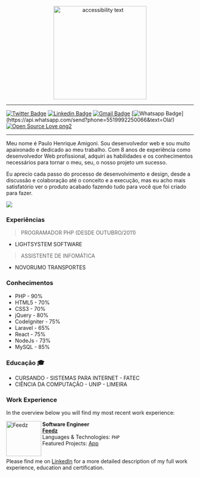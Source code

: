 

<p align="center">
  <img src="http://amigoni.com.br/octocatme.png" width="250" alt="accessibility text">
</p>


<p align="center">
   <hr/>
</p>


<p align="center">
   
[![Twitter Badge](https://img.shields.io/badge/-@pauloamigoni-1ca0f1?style=flat-square&labelColor=1ca0f1&logo=twitter&logoColor=white&link=https://twitter.com/pauloamigoni)](https://twitter.com/pauloamigoni) [![Linkedin Badge](https://img.shields.io/badge/-PauloAmigoni-blue?style=flat-square&logo=Linkedin&logoColor=white&link=https://www.linkedin.com/in/paulo-henrique-amigoni-a7076732/)](https://www.linkedin.com/in/paulo-henrique-amigoni-a7076732/) [![Gmail Badge](https://img.shields.io/badge/-paulo.amigoni@gmail.com-c14438?style=flat-square&logo=Gmail&logoColor=white&link=mailto:paulo.amigoni@gmail.com)](mailto:paulo.amigoni@gmail.com) [![Whatsapp Badge](https://img.shields.io/badge/-Whatsapp-4CA143?style=flat-square&labelColor=4CA143&logo=whatsapp&logoColor=white&link=https://api.whatsapp.com/send?phone=5519992250066&text=Olá!)](https://api.whatsapp.com/send?phone=5519992250066&text=Olá!)  [![Open Source Love png2](https://badges.frapsoft.com/os/v2/open-source.png?v=103)](https://github.com/ellerbrock/open-source-badges/)

</p>

<p align="center">
   <hr/>
</p>



Meu nome é Paulo Henrique Amigoni. Sou desenvolvedor web e sou muito apaixonado e dedicado ao meu trabalho. Com 8 anos de experiência como desenvolvedor Web profissional, adquiri as habilidades e os conhecimentos necessários para tornar o meu, seu, o nosso projeto um sucesso.

Eu aprecio cada passo do processo de desenvolvimento e design, desde a discussão e colaboração até o conceito e a execução, mas eu acho mais satisfatório ver o produto acabado fazendo tudo para você que foi criado para fazer.

<p align="left">
   <img src="http://img.shields.io/static/v1?label=WEB&message=DEVELOPER&color=RED&style=for-the-badge"/>
</p>


### Experiências
> PROGRAMADOR PHP (DESDE OUTUBRO/2011)
- LIGHTSYSTEM SOFTWARE

> ASSISTENTE DE INFOMÁTICA
- NOVORUMO TRANSPORTES



### Conhecimentos
- PHP - 90%
- HTML5 - 70%
- CSS3 - 70%
- jQuery - 80%
- CodeIgniter - 75%
- Laravel - 65%
- React - 75%
- NodeJs - 73% 
- MySQL - 85%

### Educação  :mortar_board:
- CURSANDO - SISTEMAS PARA INTERNET - FATEC 
- CIÊNCIA DA COMPUTAÇÃO - UNIP - LIMEIRA


### Work Experience
In the overview below you will find my most recent work experience:


[<img align="left" height="94px" width="94px" alt="Feedz" src="https://feedz.com.br/assets/img/marca-degrade.webp"/>](https://feedz.com.br/)

**Software Engineer** \
[**Feedz**](https://feedz.com.br/) \
Languages & Technologies: `PHP` \
Featured Projects: [App](https://feedz.com.br/)
<br/>
<br/>

Please find me on [LinkedIn](https://www.linkedin.com/in/pauloamigoni/) for a more detailed description of my full work experience, education and certification.





